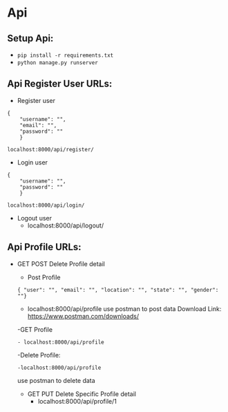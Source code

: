# Api
## Setup Api:
  - `pip install -r requirements.txt`
  - `python manage.py runserver`
  
## Api Register User URLs:
  - Register user
```
{
    "username": "",
    "email": "",
    "password": ""
    }
```
    localhost:8000/api/register/
    
  - Login  user
```
{
    "username": "",
    "password": ""
    }
```
    localhost:8000/api/login/
    
  - Logout user
    - localhost:8000/api/logout/
    
## Api Profile URLs:
- GET POST Delete Profile detail
  - Post Profile
  ```
  { "user": "", "email": "", "location": "", "state": "", "gender": ""}
  ```
    - localhost:8000/api/profile
  use postman to post data
  Download Link: https://www.postman.com/downloads/
  
  -GET Profile 
  ```
  - localhost:8000/api/profile
   ```
    
  -Delete Profile:
  ```
  -localhost:8000/api/profile
   ```
   use postman to delete data

  - GET PUT Delete Specific Profile detail
     - localhost:8000/api/profile/1
   
    
